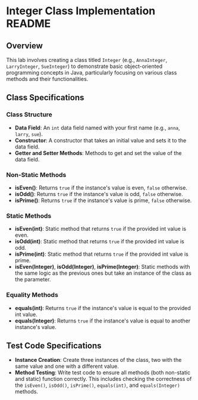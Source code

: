 # Integer Class Implementation README

## Overview
This lab involves creating a class titled `Integer` (e.g., `AnnaInteger`, `LarryInteger`, `SueInteger`) to demonstrate basic object-oriented programming concepts in Java, particularly focusing on various class methods and their functionalities.

## Class Specifications

### Class Structure
- **Data Field**: An `int` data field named with your first name (e.g., `anna`, `larry`, `sue`).
- **Constructor**: A constructor that takes an initial value and sets it to the data field.
- **Getter and Setter Methods**: Methods to get and set the value of the data field.

### Non-Static Methods
- **isEven()**: Returns `true` if the instance's value is even, `false` otherwise.
- **isOdd()**: Returns `true` if the instance's value is odd, `false` otherwise.
- **isPrime()**: Returns `true` if the instance's value is prime, `false` otherwise.

### Static Methods
- **isEven(int)**: Static method that returns `true` if the provided int value is even.
- **isOdd(int)**: Static method that returns `true` if the provided int value is odd.
- **isPrime(int)**: Static method that returns `true` if the provided int value is prime.
- **isEven(Integer)**, **isOdd(Integer)**, **isPrime(Integer)**: Static methods with the same logic as the previous ones but take an instance of the class as the parameter.

### Equality Methods
- **equals(int)**: Returns `true` if the instance's value is equal to the provided int value.
- **equals(Integer)**: Returns `true` if the instance's value is equal to another instance's value.

## Test Code Specifications
- **Instance Creation**: Create three instances of the class, two with the same value and one with a different value.
- **Method Testing**: Write test code to ensure all methods (both non-static and static) function correctly. This includes checking the correctness of the `isEven()`, `isOdd()`, `isPrime()`, `equals(int)`, and `equals(Integer)` methods.
